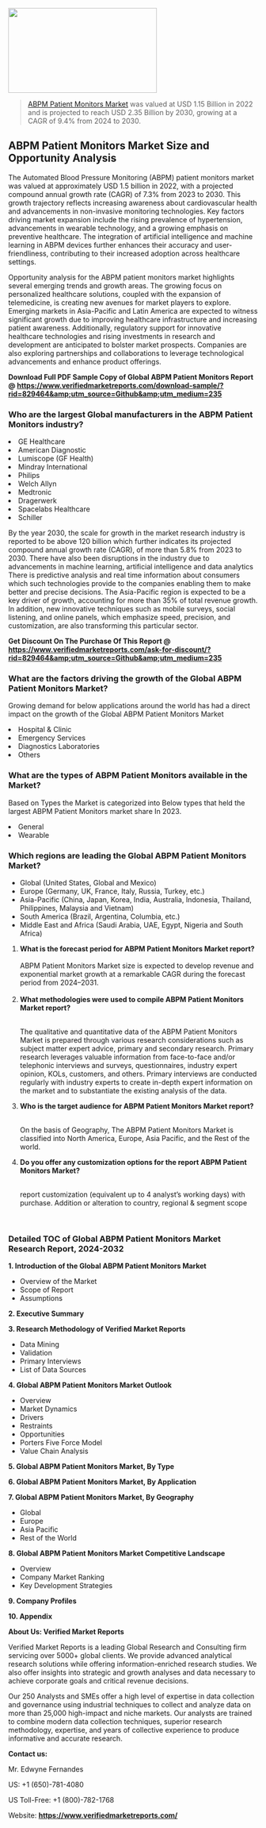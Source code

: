 <img src="https://ffe5etoiles.com/wp-content/uploads/2024/12/MST1-300x171.png" alt="" width="300" height="171" class="alignnone size-medium wp-image-20088" /><blockquote><p><p><a href="https://www.verifiedmarketreports.com/download-sample/?rid=829464&utm_source=Github&utm_medium=235" target="_blank">ABPM Patient Monitors Market</a> was valued at USD 1.15 Billion in 2022 and is projected to reach USD 2.35 Billion by 2030, growing at a CAGR of 9.4% from 2024 to 2030.</p></blockquote><p><h2>ABPM Patient Monitors Market Size and Opportunity Analysis</h2><p>The Automated Blood Pressure Monitoring (ABPM) patient monitors market was valued at approximately USD 1.5 billion in 2022, with a projected compound annual growth rate (CAGR) of 7.3% from 2023 to 2030. This growth trajectory reflects increasing awareness about cardiovascular health and advancements in non-invasive monitoring technologies. Key factors driving market expansion include the rising prevalence of hypertension, advancements in wearable technology, and a growing emphasis on preventive healthcare. The integration of artificial intelligence and machine learning in ABPM devices further enhances their accuracy and user-friendliness, contributing to their increased adoption across healthcare settings.</p><p>Opportunity analysis for the ABPM patient monitors market highlights several emerging trends and growth areas. The growing focus on personalized healthcare solutions, coupled with the expansion of telemedicine, is creating new avenues for market players to explore. Emerging markets in Asia-Pacific and Latin America are expected to witness significant growth due to improving healthcare infrastructure and increasing patient awareness. Additionally, regulatory support for innovative healthcare technologies and rising investments in research and development are anticipated to bolster market prospects. Companies are also exploring partnerships and collaborations to leverage technological advancements and enhance product offerings.</p></p><p class=""><strong>Download Full PDF Sample Copy of Global ABPM Patient Monitors Report @ <a href="https://www.verifiedmarketreports.com/download-sample/?rid=829464&amp;utm_source=Github&amp;utm_medium=235" target="_blank">https://www.verifiedmarketreports.com/download-sample/?rid=829464&amp;utm_source=Github&amp;utm_medium=235</a></strong></p><h3 id="" class="">Who are the largest Global manufacturers in the ABPM Patient Monitors industry?</h3><p><li>GE Healthcare</li><li> American Diagnostic</li><li> Lumiscope (GF Health)</li><li> Mindray International</li><li> Philips</li><li> Welch Allyn</li><li> Medtronic</li><li> Dragerwerk</li><li> Spacelabs Healthcare</li><li> Schiller</li></p><div class=""><div class="" dir="" data-message-author-role="" data-message-id="" data-message-model-slug=""><div class=""><div class=""><div class=""><div class="" dir="" data-message-author-role="" data-message-id="" data-message-model-slug=""><div class=""><div class=""><p>By the year 2030, the scale for growth in the market research industry is reported to be above 120 billion which further indicates its projected compound annual growth rate (CAGR), of more than 5.8% from 2023 to 2030. There have also been disruptions in the industry due to advancements in machine learning, artificial intelligence and data analytics There is predictive analysis and real time information about consumers which such technologies provide to the companies enabling them to make better and precise decisions. The Asia-Pacific region is expected to be a key driver of growth, accounting for more than 35% of total revenue growth. In addition, new innovative techniques such as mobile surveys, social listening, and online panels, which emphasize speed, precision, and customization, are also transforming this particular sector.</p><p><strong>Get Discount On The Purchase Of This Report @&nbsp; <a href="https://www.verifiedmarketreports.com/ask-for-discount/?rid=829464&amp;utm_source=Github&amp;utm_medium=235" target="_blank">https://www.verifiedmarketreports.com/ask-for-discount/?rid=829464&amp;utm_source=Github&amp;utm_medium=235</a></strong></p></div></div></div></div></div></div></div></div><h3 id="" class="">What are the factors driving the growth of the Global ABPM Patient Monitors Market?</h3><p id="" class="">Growing demand for below applications around the world has had a direct impact on the growth of the Global ABPM Patient Monitors Market</p><p id="" class=""><li>Hospital & Clinic</li><li> Emergency Services</li><li> Diagnostics Laboratories</li><li> Others</li></p><h3 id="" class="">What are the types of ABPM Patient Monitors available in the Market?</h3><p id="" class="">Based on Types the Market is categorized into Below types that held the largest ABPM Patient Monitors market share In 2023.</p><p id="" class=""><li>General</li><li> Wearable</li></p><h3 id="" class="">Which regions are leading the Global ABPM Patient Monitors Market?</h3><ul><li>Global (United States, Global and Mexico)</li><li>Europe (Germany, UK, France, Italy, Russia, Turkey, etc.)</li><li>Asia-Pacific (China, Japan, Korea, India, Australia, Indonesia, Thailand, Philippines, Malaysia and Vietnam)</li><li>South America (Brazil, Argentina, Columbia, etc.)</li><li>Middle East and Africa (Saudi Arabia, UAE, Egypt, Nigeria and South Africa)</li></ul><p><ol><li><strong>What is the forecast period for ABPM Patient Monitors Market report?<br /></strong><br /><span data-sheets-root="1" data-sheets-value="{&quot;1&quot;:2,&quot;2&quot;:&quot;XXXX size is expected to develop revenue and exponential market growth at a remarkable CAGR during the forecast period from 2024&ndash;2030.&quot;}" data-sheets-userformat="{&quot;2&quot;:12674,&quot;4&quot;:{&quot;1&quot;:2,&quot;2&quot;:16776960},&quot;10&quot;:2,&quot;11&quot;:0,&quot;15&quot;:&quot;Arial&quot;,&quot;16&quot;:12}">ABPM Patient Monitors Market size is expected to develop revenue and exponential market growth at a remarkable CAGR during the forecast period from 2024&ndash;2031.</span><br /><br /></li><li><strong>What methodologies were used to compile ABPM Patient Monitors Market report?<br /><br /></strong><p>The qualitative and quantitative data of the&nbsp;ABPM Patient Monitors Market is prepared through various research considerations such as subject matter expert advice, primary and secondary research. Primary research leverages valuable information from face-to-face and/or telephonic interviews and surveys, questionnaires, industry expert opinion, KOLs, customers, and others. Primary interviews are conducted regularly with industry experts to create in-depth expert information on the market and to substantiate the existing analysis of the data.&nbsp;</p></li><li><strong>Who is the target audience for ABPM Patient Monitors Market report?<br /><br /></strong><p>On the basis of Geography, The&nbsp;ABPM Patient Monitors Market is classified into North America, Europe, Asia Pacific, and the Rest of the world.</p></li><li><strong>Do you offer any customization options for the report ABPM Patient Monitors Market?<br /><br /></strong><p>report customization (equivalent up to 4 analyst&rsquo;s working days) with purchase. Addition or alteration to country, regional &amp; segment scope</p><p>&nbsp;</p></li></ol></p><h3 id="" class="">Detailed TOC of Global ABPM Patient Monitors Market Research Report, 2024-2032</h3><p id="" class=""><strong>1. Introduction of the Global ABPM Patient Monitors Market</strong></p><ul><li>Overview of the Market</li><li>Scope of Report</li><li>Assumptions</li></ul><p id="" class=""><strong>2. Executive Summary</strong></p><p id="" class=""><strong>3. Research Methodology of&nbsp;Verified Market Reports</strong></p><ul><li>Data Mining</li><li>Validation</li><li>Primary Interviews</li><li>List of Data Sources</li></ul><p id="" class=""><strong>4. Global ABPM Patient Monitors Market Outlook</strong></p><ul><li>Overview</li><li>Market Dynamics</li><li>Drivers</li><li>Restraints</li><li>Opportunities</li><li>Porters Five Force Model</li><li>Value Chain Analysis</li></ul><p id="" class=""><strong>5. Global ABPM Patient Monitors Market, By&nbsp;Type</strong></p><p id="" class=""><strong>6. Global ABPM Patient Monitors Market, By Application</strong></p><p id="" class=""><strong>7. Global ABPM Patient Monitors Market, By Geography</strong></p><ul><li>Global</li><li>Europe</li><li>Asia Pacific</li><li>Rest of the World</li></ul><p id="" class=""><strong>8. Global ABPM Patient Monitors Market Competitive Landscape</strong></p><ul><li>Overview</li><li>Company Market Ranking</li><li>Key Development Strategies</li></ul><p id="" class=""><strong>9. Company Profiles</strong></p><p id="" class=""><strong>10. Appendix</strong></p><p id="" class=""><strong>About Us: Verified Market Reports</strong></p><p id="" class="">Verified Market Reports is a leading Global Research and Consulting firm servicing over 5000+ global clients. We provide advanced analytical research solutions while offering information-enriched research studies. We also offer insights into strategic and growth analyses and data necessary to achieve corporate goals and critical revenue decisions.</p><p id="" class="">Our 250 Analysts and SMEs offer a high level of expertise in data collection and governance using industrial techniques to collect and analyze data on more than 25,000 high-impact and niche markets. Our analysts are trained to combine modern data collection techniques, superior research methodology, expertise, and years of collective experience to produce informative and accurate research.</p><p id="" class=""><strong>Contact us:</strong></p><p id="" class="">Mr. Edwyne Fernandes</p><p id="" class="">US: +1 (650)-781-4080</p><p id="" class="">US Toll-Free: +1 (800)-782-1768</p><p id="" class="">Website: <a target="" data-test-app-aware-link=""><strong>https://www.verifiedmarketreports.com/</strong></a></p>
